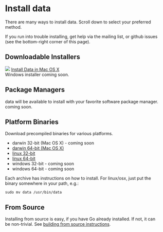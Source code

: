 <!-- title: Install data -->
<!-- description: How to install data -->


# Install data

There are many ways to install data. Scroll down to select your preferred method.

If you run into trouble installing, get help via the mailing list, or github issues (see the bottom-right corner of this page).

## Downloadable Installers

<div>
<img src="/static/osxpkg.png" style="display: inline;"/>
<a href="https://github.com/jbenet/data/releases/download/v0.1.0/data-v0.1.1-OSX-Installer.pkg" class="btn btn-success btn-lg">
  <i class="icon-apple"></i> Install Data in Mac OS X
</a>
</div>

<div class="alert alert-warning">
Windows installer coming soon.
</div>

## Package Managers

data will be available to install with your favorite software package manager. coming soon.

## Platform Binaries

Download precompiled binaries for various platforms.

- darwin 32-bit (Mac OS X) - coming soon
- [darwin 64-bit (Mac OS X)](https://github.com/jbenet/data/releases/download/v0.1.0/data-v0.1.0-darwin_amd64.tar.gz)
- [linux 32-bit](https://github.com/jbenet/data/releases/download/v0.1.0/data-v0.1.0-linux_386.tar.gz)
- [linux 64-bit](https://github.com/jbenet/data/releases/download/v0.1.0/data-v0.1.0-linux_amd64.tar.gz)
- windows 32-bit - coming soon
- windows 64-bit - coming soon

Each archive has instructions on how to install. For linux/osx, just put the binary somewhere in your path, e.g.:

    sudo mv data /usr/bin/data




## From Source

Installing from source is easy, if you have Go already installed.
If not, it can be non-trivial. See [building from source instructions](/doc/source-install).
